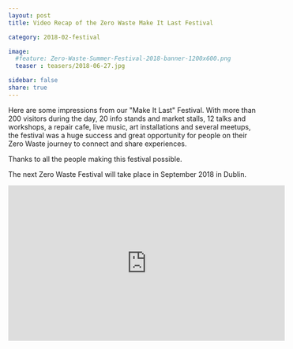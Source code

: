 ```yaml
---
layout: post
title: Video Recap of the Zero Waste Make It Last Festival

category: 2018-02-festival

image:
  #feature: Zero-Waste-Summer-Festival-2018-banner-1200x600.png
  teaser : teasers/2018-06-27.jpg

sidebar: false
share: true
---
```


Here are some impressions from our "Make It Last" Festival. With more than 200 visitors during the day, 20 info stands and market stalls, 12 talks and workshops, a repair cafe, live music, art installations and several meetups, the festival was a huge success and great opportunity for people on their Zero Waste journey to connect and share experiences. 

Thanks to all the people making this festival possible. 

The next Zero Waste Festival will take place in September 2018 in Dublin. 

<iframe width="560" height="315" src="https://www.youtube.com/embed/fbDw0pFA5BQ" frameborder="0" allow="autoplay; encrypted-media" allowfullscreen></iframe>




